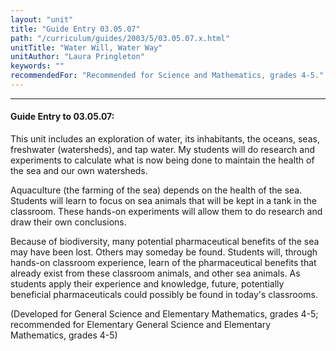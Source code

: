 ```yaml
---
layout: "unit"
title: "Guide Entry 03.05.07"
path: "/curriculum/guides/2003/5/03.05.07.x.html"
unitTitle: "Water Will, Water Way"
unitAuthor: "Laura Pringleton"
keywords: ""
recommendedFor: "Recommended for Science and Mathematics, grades 4-5."
---
```

<body>
<hr/>
<h4>
Guide Entry to 03.05.07:
</h4>
<p>
This unit includes an exploration of water, its inhabitants, the oceans, seas, freshwater (watersheds), and tap water.  My students will do research and experiments to calculate what is now being done to maintain the health of the sea and our own watersheds.
</p>
<p>
Aquaculture (the farming of the sea) depends on the health of the sea.  Students will learn to focus on sea animals that will be kept in a tank in the classroom.  These hands-on experiments will allow them to do research and draw their own conclusions.
</p>
<p>
Because of biodiversity, many potential pharmaceutical benefits of the sea may have been lost.  Others may someday be found.  Students will, through hands-on classroom experience, learn of the pharmaceutical benefits that already exist from these classroom animals, and other sea animals. As students apply their experience and knowledge, future, potentially beneficial pharmaceuticals could possibly be found in today's classrooms.
</p>
<p>
(Developed for General Science and Elementary Mathematics, grades 4-5; recommended for Elementary General Science and Elementary Mathematics, grades
4-5)
</p>
</body>
